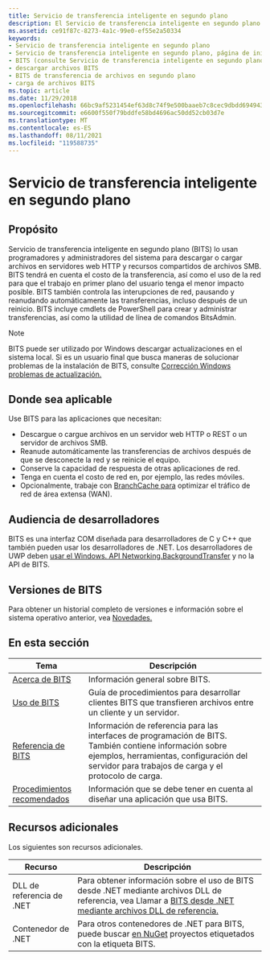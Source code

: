 ```yaml
---
title: Servicio de transferencia inteligente en segundo plano
description: El Servicio de transferencia inteligente en segundo plano (BITS) transfiere archivos (descargas o cargas) entre un cliente y un servidor, y proporciona información sobre el progreso de las transferencias.
ms.assetid: ce91f87c-8273-4a1c-99e0-ef55e2a50334
keywords:
- Servicio de transferencia inteligente en segundo plano
- Servicio de transferencia inteligente en segundo plano, página de inicio
- BITS (consulte Servicio de transferencia inteligente en segundo plano)
- descargar archivos BITS
- BITS de transferencia de archivos en segundo plano
- carga de archivos BITS
ms.topic: article
ms.date: 11/29/2018
ms.openlocfilehash: 66bc9af5231454ef63d8c74f9e500baaeb7c8cec9dbdd694943a3809da4a391d
ms.sourcegitcommit: e6600f550f79bddfe58bd4696ac50dd52cb03d7e
ms.translationtype: MT
ms.contentlocale: es-ES
ms.lasthandoff: 08/11/2021
ms.locfileid: "119588735"
---
```

# <a name="background-intelligent-transfer-service"></a>Servicio de transferencia inteligente en segundo plano

## <a name="purpose"></a>Propósito

Servicio de transferencia inteligente en segundo plano (BITS) lo usan programadores y administradores del sistema para descargar o cargar archivos en servidores web HTTP y recursos compartidos de archivos SMB. BITS tendrá en cuenta el costo de la transferencia, así como el uso de la red para que el trabajo en primer plano del usuario tenga el menor impacto posible. BITS también controla las interupciones de red, pausando y reanudando automáticamente las transferencias, incluso después de un reinicio. BITS incluye cmdlets de PowerShell para crear y administrar transferencias, así como la utilidad de línea de comandos BitsAdmin.

> [!Note]  
> BITS puede ser utilizado por Windows descargar actualizaciones en el sistema local. Si es un usuario final que busca maneras de solucionar problemas de la instalación de BITS, consulte [Corrección Windows problemas de actualización.](https://support.microsoft.com/help/10164/fix-windows-update-errors) 
 

## <a name="where-applicable"></a>Donde sea aplicable

Use BITS para las aplicaciones que necesitan:

-   Descargue o cargue archivos en un servidor web HTTP o REST o un servidor de archivos SMB.
-   Reanude automáticamente las transferencias de archivos después de que se desconecte la red y se reinicie el equipo.
-   Conserve la capacidad de respuesta de otras aplicaciones de red.
-   Tenga en cuenta el costo de red en, por ejemplo, las redes móviles.
-   Opcionalmente, trabaje con [BranchCache para](/windows-server/networking/branchcache/branchcache) optimizar el tráfico de red de área extensa (WAN).

## <a name="developer-audience"></a>Audiencia de desarrolladores

BITS es una interfaz COM diseñada para desarrolladores de C y C++ que también pueden usar los desarrolladores de .NET. Los desarrolladores de UWP deben [usar el Windows. API Networking.BackgroundTransfer](/uwp/api/Windows.Networking.BackgroundTransfer) y no la API de BITS.

## <a name="bits-versions"></a>Versiones de BITS

Para obtener un historial completo de versiones e información sobre el sistema operativo anterior, vea [Novedades.](what-s-new.md)


## <a name="in-this-section"></a>En esta sección



| Tema                                                           | Descripción                                                                                                                                                                     |
|-----------------------------------------------------------------|---------------------------------------------------------------------------------------------------------------------------------------------------------------------------------|
| [Acerca de BITS](about-bits.md)<br/>                         | Información general sobre BITS.<br/>                                                                                                                                      |
| [Uso de BITS](using-bits.md)<br/>                         | Guía de procedimientos para desarrollar clientes BITS que transfieren archivos entre un cliente y un servidor.<br/>                                                                        |
| [Referencia de BITS](bits-reference.md)<br/>                 | Información de referencia para las interfaces de programación de BITS. También contiene información sobre ejemplos, herramientas, configuración del servidor para trabajos de carga y el protocolo de carga.<br/> |
| [Procedimientos recomendados](best-practices-when-using-bits.md)<br/> | Información que se debe tener en cuenta al diseñar una aplicación que usa BITS.<br/>                                                                                                |



 

## <a name="additional-resources"></a>Recursos adicionales

Los siguientes son recursos adicionales.


|    Recurso         |    Descripción                                                                                                                                     |
|-------------|-------------------------------------------------------------------------------------------------------------------------------------------------|
| DLL de referencia de .NET   | Para obtener información sobre el uso de BITS desde .NET mediante archivos DLL de referencia, vea Llamar a [BITS desde .NET mediante archivos DLL de referencia.](/windows/desktop/Bits/bits-dot-net)      |
| Contenedor de .NET   | Para otros contenedores de .NET para BITS, puede buscar [en NuGet](https://www.nuget.org/packages?q=Tags%3A%22BITS%22) proyectos etiquetados con la etiqueta BITS.        |



 

 

